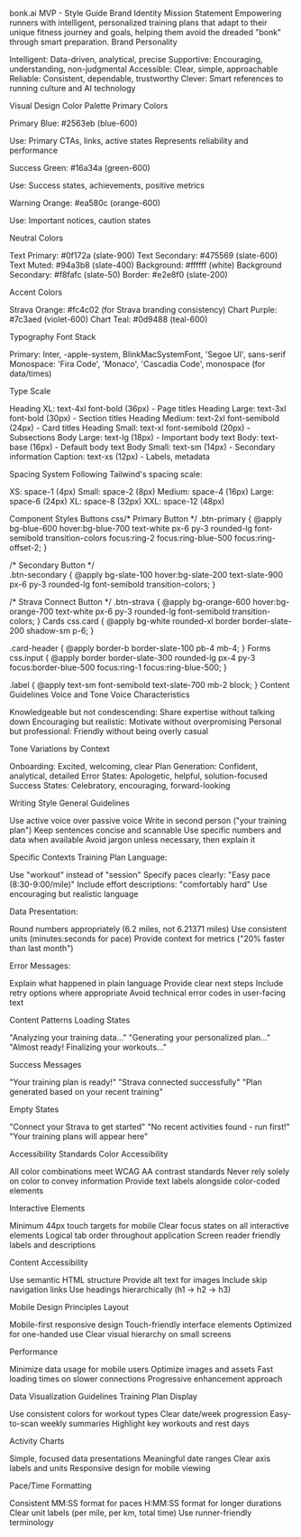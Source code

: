 bonk.ai MVP - Style Guide
Brand Identity
Mission Statement
Empowering runners with intelligent, personalized training plans that adapt to their unique fitness journey and goals, helping them avoid the dreaded "bonk" through smart preparation.
Brand Personality

Intelligent: Data-driven, analytical, precise
Supportive: Encouraging, understanding, non-judgmental
Accessible: Clear, simple, approachable
Reliable: Consistent, dependable, trustworthy
Clever: Smart references to running culture and AI technology

Visual Design
Color Palette
Primary Colors

Primary Blue: #2563eb (blue-600)

Use: Primary CTAs, links, active states
Represents reliability and performance


Success Green: #16a34a (green-600)

Use: Success states, achievements, positive metrics


Warning Orange: #ea580c (orange-600)

Use: Important notices, caution states



Neutral Colors

Text Primary: #0f172a (slate-900)
Text Secondary: #475569 (slate-600)
Text Muted: #94a3b8 (slate-400)
Background: #ffffff (white)
Background Secondary: #f8fafc (slate-50)
Border: #e2e8f0 (slate-200)

Accent Colors

Strava Orange: #fc4c02 (for Strava branding consistency)
Chart Purple: #7c3aed (violet-600)
Chart Teal: #0d9488 (teal-600)

Typography
Font Stack

Primary: Inter, -apple-system, BlinkMacSystemFont, 'Segoe UI', sans-serif
Monospace: 'Fira Code', 'Monaco', 'Cascadia Code', monospace (for data/times)

Type Scale

Heading XL: text-4xl font-bold (36px) - Page titles
Heading Large: text-3xl font-bold (30px) - Section titles
Heading Medium: text-2xl font-semibold (24px) - Card titles
Heading Small: text-xl font-semibold (20px) - Subsections
Body Large: text-lg (18px) - Important body text
Body: text-base (16px) - Default body text
Body Small: text-sm (14px) - Secondary information
Caption: text-xs (12px) - Labels, metadata

Spacing System
Following Tailwind's spacing scale:

XS: space-1 (4px)
Small: space-2 (8px)
Medium: space-4 (16px)
Large: space-6 (24px)
XL: space-8 (32px)
XXL: space-12 (48px)

Component Styles
Buttons
css/* Primary Button */
.btn-primary {
  @apply bg-blue-600 hover:bg-blue-700 text-white px-6 py-3 rounded-lg font-semibold transition-colors focus:ring-2 focus:ring-blue-500 focus:ring-offset-2;
}

/* Secondary Button */  
.btn-secondary {
  @apply bg-slate-100 hover:bg-slate-200 text-slate-900 px-6 py-3 rounded-lg font-semibold transition-colors;
}

/* Strava Connect Button */
.btn-strava {
  @apply bg-orange-600 hover:bg-orange-700 text-white px-6 py-3 rounded-lg font-semibold transition-colors;
}
Cards
css.card {
  @apply bg-white rounded-xl border border-slate-200 shadow-sm p-6;
}

.card-header {
  @apply border-b border-slate-100 pb-4 mb-4;
}
Forms
css.input {
  @apply border border-slate-300 rounded-lg px-4 py-3 focus:border-blue-500 focus:ring-1 focus:ring-blue-500;
}

.label {
  @apply text-sm font-semibold text-slate-700 mb-2 block;
}
Content Guidelines
Voice and Tone
Voice Characteristics

Knowledgeable but not condescending: Share expertise without talking down
Encouraging but realistic: Motivate without overpromising
Personal but professional: Friendly without being overly casual

Tone Variations by Context

Onboarding: Excited, welcoming, clear
Plan Generation: Confident, analytical, detailed
Error States: Apologetic, helpful, solution-focused
Success States: Celebratory, encouraging, forward-looking

Writing Style
General Guidelines

Use active voice over passive voice
Write in second person ("your training plan")
Keep sentences concise and scannable
Use specific numbers and data when available
Avoid jargon unless necessary, then explain it

Specific Contexts
Training Plan Language:

Use "workout" instead of "session"
Specify paces clearly: "Easy pace (8:30-9:00/mile)"
Include effort descriptions: "comfortably hard"
Use encouraging but realistic language

Data Presentation:

Round numbers appropriately (6.2 miles, not 6.21371 miles)
Use consistent units (minutes:seconds for pace)
Provide context for metrics ("20% faster than last month")

Error Messages:

Explain what happened in plain language
Provide clear next steps
Include retry options where appropriate
Avoid technical error codes in user-facing text

Content Patterns
Loading States

"Analyzing your training data..."
"Generating your personalized plan..."
"Almost ready! Finalizing your workouts..."

Success Messages

"Your training plan is ready!"
"Strava connected successfully"
"Plan generated based on your recent training"

Empty States

"Connect your Strava to get started"
"No recent activities found - run first!"
"Your training plans will appear here"

Accessibility Standards
Color Accessibility

All color combinations meet WCAG AA contrast standards
Never rely solely on color to convey information
Provide text labels alongside color-coded elements

Interactive Elements

Minimum 44px touch targets for mobile
Clear focus states on all interactive elements
Logical tab order throughout application
Screen reader friendly labels and descriptions

Content Accessibility

Use semantic HTML structure
Provide alt text for images
Include skip navigation links
Use headings hierarchically (h1 → h2 → h3)

Mobile Design Principles
Layout

Mobile-first responsive design
Touch-friendly interface elements
Optimized for one-handed use
Clear visual hierarchy on small screens

Performance

Minimize data usage for mobile users
Optimize images and assets
Fast loading times on slower connections
Progressive enhancement approach

Data Visualization Guidelines
Training Plan Display

Use consistent colors for workout types
Clear date/week progression
Easy-to-scan weekly summaries
Highlight key workouts and rest days

Activity Charts

Simple, focused data presentations
Meaningful date ranges
Clear axis labels and units
Responsive design for mobile viewing

Pace/Time Formatting

Consistent MM:SS format for paces
H:MM:SS format for longer durations
Clear unit labels (per mile, per km, total time)
Use runner-friendly terminology

